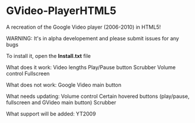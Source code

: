 # GVideo-PlayerHTML5
A recreation of the Google Video player (2006-2010) in HTML5!

WARNING: It's in alpha developement and please submit issues for any bugs

To install it, open the **Install.txt** file
 
What does it work:
Video lengths
Play/Pause button
Scrubber
Volume control
Fullscreen

What does not work:
Google Video main button

What needs updating:
Volume control
Certain hovered buttons (play/pause, fullscreen and GVideo main button)
Scrubber

What support will be added:
YT2009
